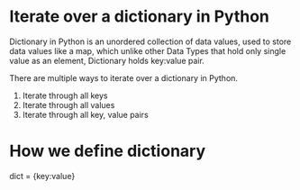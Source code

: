 # Iterate over a dictionary in Python

Dictionary in Python is an unordered collection of data values, used to store data values like a map, which unlike other Data Types that hold only single value as an element, Dictionary holds key:value pair.

There are multiple ways to iterate over a dictionary in Python.

1. Iterate through all keys
2. Iterate through all values
3. Iterate through all key, value pairs


# How we define dictionary

dict = {key:value}